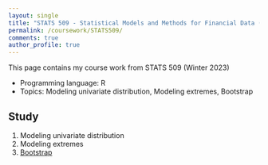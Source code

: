 ```yaml
---
layout: single
title: "STATS 509 - Statistical Models and Methods for Financial Data (In progress)"
permalink: /coursework/STATS509/
comments: true
author_profile: true
---
```


This page contains my course work from STATS 509 (Winter 2023)

- Programming language: R
- Topics: Modeling univariate distribution, Modeling extremes, Bootstrap

## Study

1. Modeling univariate distribution 
2. Modeling extremes 
3. [Bootstrap](https://junwoo-data.github.io/coursework/STATS509/study/bootstrap.html/)
